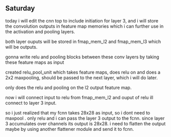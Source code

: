 ## Saturday
today i will edit the cnn top to include initiation for layer 3, and i will store the convolution outputs in feature map memories which i can further use in the activation and pooling layers.

both layer ouputs will be stored in fmap_mem_l2 and fmap_mem_l3 which will be outputs.

gonna write relu and pooling blocks between these conv layers by taking these feature maps as input

created relu_pool_unit which takes feature maps, does relu on and does a 2x2 maxpooling, should be passed to the next layer, which i will do later. 

only does the relu and pooling on the l2 output feature map.

now i will connect input to relu from fmap_mem_l2 and ouput of relu ill connect to layer 3 input.

so i just realized that my fcnn takes 28x28 as input, so i dont need to maxpool . only relu and i can pass the layer 3 output to the fcnn. since layer 3 accumulates over channels its output is 28x28. i need to flatten the output maybe by using another flattener module and send it to fcnn.